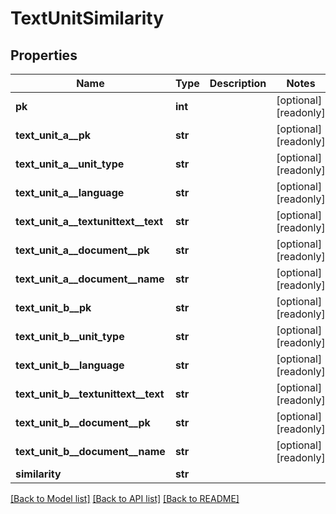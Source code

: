 # TextUnitSimilarity

## Properties
Name | Type | Description | Notes
------------ | ------------- | ------------- | -------------
**pk** | **int** |  | [optional] [readonly] 
**text_unit_a__pk** | **str** |  | [optional] [readonly] 
**text_unit_a__unit_type** | **str** |  | [optional] [readonly] 
**text_unit_a__language** | **str** |  | [optional] [readonly] 
**text_unit_a__textunittext__text** | **str** |  | [optional] [readonly] 
**text_unit_a__document__pk** | **str** |  | [optional] [readonly] 
**text_unit_a__document__name** | **str** |  | [optional] [readonly] 
**text_unit_b__pk** | **str** |  | [optional] [readonly] 
**text_unit_b__unit_type** | **str** |  | [optional] [readonly] 
**text_unit_b__language** | **str** |  | [optional] [readonly] 
**text_unit_b__textunittext__text** | **str** |  | [optional] [readonly] 
**text_unit_b__document__pk** | **str** |  | [optional] [readonly] 
**text_unit_b__document__name** | **str** |  | [optional] [readonly] 
**similarity** | **str** |  | 

[[Back to Model list]](../README.md#documentation-for-models) [[Back to API list]](../README.md#documentation-for-api-endpoints) [[Back to README]](../README.md)


